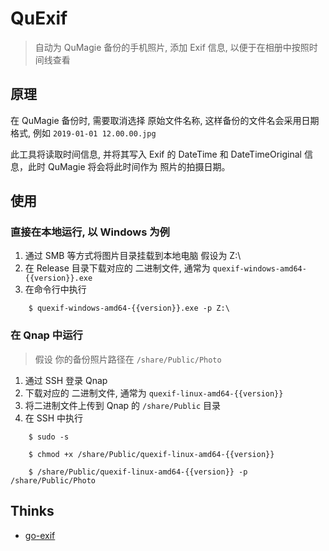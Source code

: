 # QuExif

> 自动为 QuMagie 备份的手机照片, 添加 Exif 信息, 以便于在相册中按照时间线查看


## 原理

在 QuMagie 备份时, 需要取消选择 原始文件名称, 这样备份的文件名会采用日期格式, 例如 `2019-01-01 12.00.00.jpg`

此工具将读取时间信息, 并将其写入 Exif 的 DateTime 和 DateTimeOriginal 信息，此时 QuMagie 将会将此时间作为 照片的拍摄日期。

## 使用

### 直接在本地运行, 以 Windows 为例

1. 通过 SMB 等方式将图片目录挂载到本地电脑 假设为 Z:\
2. 在 Release 目录下载对应的 二进制文件, 通常为 `quexif-windows-amd64-{{version}}.exe`
3. 在命令行中执行

```shell
    $ quexif-windows-amd64-{{version}}.exe -p Z:\
```

### 在 Qnap 中运行

> 假设 你的备份照片路径在 `/share/Public/Photo`

1. 通过 SSH 登录 Qnap
2. 下载对应的 二进制文件, 通常为 `quexif-linux-amd64-{{version}}`
3. 将二进制文件上传到 Qnap 的 `/share/Public` 目录
4. 在 SSH 中执行

```shell
    $ sudo -s 
    
    $ chmod +x /share/Public/quexif-linux-amd64-{{version}}
    
    $ /share/Public/quexif-linux-amd64-{{version}} -p /share/Public/Photo
```


## Thinks

- [go-exif](//github.com/dsoprea/go-exif/v3)